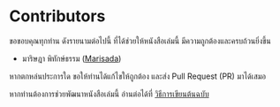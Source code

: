 # Contributors

ขอขอบคุณทุกท่าน ดังรายนามต่อไปนี้ ที่ได้ช่วยให้หนังสือเล่มนี้ มีความถูกต้องและครบถ้วนยิ่งขึ้น

* มาริษฎา พิทักษ์ธรรม ([Marisada](https://github.com/Marisada))

หากตกหล่นประการใด ขอให้ท่านได้แก้ไขให้ถูกต้อง และส่ง Pull Request (PR) มาได้เสมอ

หากท่านต้องการช่วยพัฒนาหนังสือเล่มนี้ อ่านต่อได้ที่ [วิธีการเขียนต้นฉบับ](howto-contribute.md)